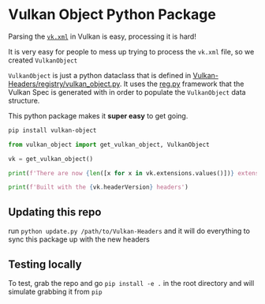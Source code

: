 # Vulkan Object Python Package

Parsing the [`vk.xml`](https://github.com/KhronosGroup/Vulkan-Headers/blob/main/registry/vk.xml) in Vulkan is easy, processing it is hard!

It is very easy for people to mess up trying to process the `vk.xml` file, so we created `VulkanObject`

`VulkanObject` is just a python dataclass that is defined in [Vulkan-Headers/registry/vulkan_object.py](https://github.com/KhronosGroup/Vulkan-Headers/blob/main/registry/vulkan_object.py). It uses the [reg.py](https://github.com/KhronosGroup/Vulkan-Headers/blob/main/registry/reg.py) framework that the Vulkan Spec is generated with in order to populate the `VulkanObject` data structure.

This python package makes it **super easy** to get going.

```bash
pip install vulkan-object
```

```python
from vulkan_object import get_vulkan_object, VulkanObject

vk = get_vulkan_object()

print(f'There are now {len([x for x in vk.extensions.values()])} extensions in Vulkan')

print(f'Built with the {vk.headerVersion} headers')
```

## Updating this repo

run `python update.py /path/to/Vulkan-Headers` and it will do everything to sync this package up with the new headers

## Testing locally

To test, grab the repo and go `pip install -e .` in the root directory and will simulate grabbing it from `pip`
